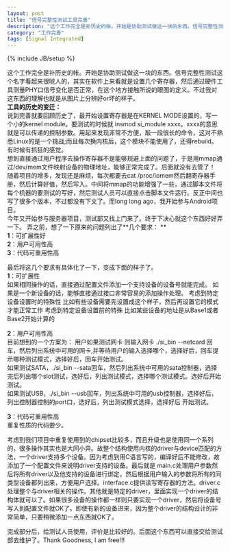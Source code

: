 ```yaml
---
layout: post
title: "信号完整性测试工具完善"
description: "这个工作完全是补历史的帐。开始是协助测试做这一块的东西。信号完整性测试这个名字看起来很唬人的，其实在软件上来看就是设置几个寄存器，然后通过硬件工具测量PHY口信号变化是否正常，在这个地方接触所说的眼图的定义。不过我对这东西的理解也就是从图片上分辨好or坏的样子。"
category: "工作完善"
tags: [Signal Integrated]
---
```

{% include JB/setup %}

这个工作完全是补历史的帐。开始是协助测试做这一块的东西。信号完整性测试这个名字看起来很唬人的，其实在软件上来看就是设置几个寄存器，然后通过硬件工具测量PHY口信号变化是否正常，在这个地方接触所说的眼图的定义。不过我对这东西的理解也就是从图片上分辨好or坏的样子。   
**工具的历史的变迁：**  
说到完善就要回顾历史了，最开始设置寄存器是在KERNEL MODE设置的，写一个小的kernel module。要测试的时候就 insmod si_module xxxx。xxxx的意思就是可以传递的控制参数。用起来发现非常不方便，敲一段很长的命令，这对不熟悉Linux的是一个挑战;而且每次换内核后，这个模块不能使用了，还得rebuild。有时候有抓狂的感觉。  
想到直接通过用户程序去操作寄存器不是能够规避上面的问题了，于是用mmap通过/dev/mem文件映射设备的物理地址，能够正常完成了。后面就没有去管了！   
随着项目的增多，发现还是麻烦，每次都要去cat /proc/iomem然后翻寄存器手册，然后计算好值，然后写入。中间将mmap的功能增强了一些，通过脚本文件将每个机器的要测试的写好，然后测试人员可以直接点击脚本文件运行。反正中间也写了很多个版本，不过都没有下文了。而long long ago，我开始参与Android项目。   
今年又开始参与服务器项目，测试部又找上门来了。终于下决心就这个东西好好弄一下。 弄之前，想了一下原来的问题列出了**几个要求： **    
**1**：可扩展性好   
**2**：用户可用性高   
**3**：代码可重用性高   

最后将这几个要求有具体化了一下，变成下面的样子了。   
**1**：可扩展性   
如果相同操作的话，直接通过配置文件添加一个支持设备的设备号就能完成。
如果是一个新设备的话，能够直接通过接口非常容易的添加操作处理。
考虑到特定设备设置时的特殊性
比如有些设备需要先设置成这个样子，然后再设置它的模式才能正常工作
考虑到特定设备设置前的特殊
比如某些设备的地址是从Base1或者Base2开始计算的

**2**：用户可用性高   
目前想到的一个方案为：
用户如果测试网卡 则输入网卡 ./si_bin  --netcard 回车，然后列出系统中可用的网卡,并等待用户的输入选择哪个，选择好后，回车提示哪种测试模式，选择好后，回车开始测试。   
如果测试SATA，./si_bin --sata回车，然后列出系统中可用的sata控制器，选择完后列出哪个slot测试，选好后，列出测试模式，选择哪个测试模式。选好后开始测试。   
如果测试USB，./si_bin --usb回车，列出系统中可用的usb控制器，选择好后，列出控制器控制的port口，选好后，列出测试模式选择，选择好后 开始测试。

**3**：代码可重用性高  
重复性质的代码要少。

考虑到我们项目中重复使用到的chipset比较多，而且升级也是使用同一个系列的，很多操作其实也是大同小异。故整个结构使用内核的driver与device匹配的方法，一个driver支持多个设备。因为考虑到用C语言写的，编译好后不能修改，故添加了一个配置文件来说明driver支持的设备。最后就是 main.c处理用户参数然后将所有driver以及他支持的设备进行绑定，然后根据用户输入的参数将所有的同类型设备都列出来，方便用户选择。interface.c提供读写寄存器的方法。driver.c处理整个与driver相关的操作。其他就是特定的driver，里面实现一个driver的结构体就可以了。如果很多设备的操作都一样则只要实现一个driver，然后将设备号写入到配置文件就OK了。即使有新的设备进来，因为整个driver的结构设计的非常简单，只要稍微添加一点东西就OK了。

完成部分后，给测试人员使用，评价是比较好的。后面这个东西可以直接交给测试部去维护了。Thank Goodness, I am free!!!
